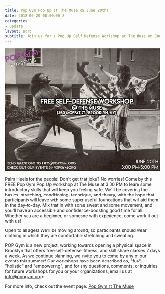 ```yaml
---
title: Pop Gym Pop Up at The Muse on June 20th!
date: 2018-06-20 00:00:00 Z
categories:
- update
layout: post
subtitle: Join us for a Pop Up Self Defense Workshop at The Muse on June 20th!
---
```


![Pop Gym at The Muse](/assets/musejune.jpeg)

Palm Heels for the people! Don't get that joke? No worries! Come by this FREE Pop Gym Pop Up workshop at The Muse at 3:00 PM to learn some introductory skills that will keep you feeling safe. We'll be covering the basics: stretching, conditioning, technique, and theory, with the hope that participants will leave with some super useful foundations that will aid them in the day-to-day. Mix that in with some sweat and some movement, and you'll have an accessible and confidence-boosting good time for all. Whether you are a beginner, or someone with experience, come work it out with us!

Open to all ages! We'll be moving around, so participants should wear clothing in which they are comfortable stretching and sweating.

POP Gym is a new project, working towards opening a physical space in Brooklyn that offers free self-defense, fitness, and skill share classes 7 days a week. As we continue planning, we invite you to come by any of our events this summer! Our workshops have been described as, "fun", "holistic" and "empowering", and for any questions, comments, or inquiries for future workshops for you or your organizations, email us at info@popgym.org•

For more info, check out the event page: [Pop Gym at The Muse](https://www.facebook.com/events/386951598461044/)
